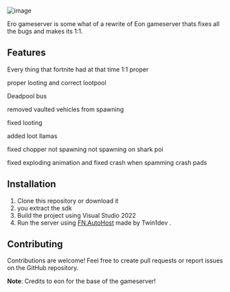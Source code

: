 ![image](https://github.com/user-attachments/assets/8c265350-d49e-4e83-8a30-dc241624fe2f)


Ero gameserver is some what of a rewrite of Eon gameserver thats fixes all the bugs and makes its 1:1.

## Features

Every thing that fortnite had at that time 1:1 proper

proper looting and correct lootpool

Deadpool bus

removed vaulted vehicles from spawning

fixed looting

added loot llamas

fixed chopper not spawning not spawning on shark poi

fixed exploding animation and fixed crash when spamming crash pads


## Installation

1. Clone this repository or download it
2. you extract the sdk
3. Build the project using Visual Studio 2022
4. Run the server using [FN.AutoHost](https://github.com/Twin1dev/FN.AutoHost) made by Twin1dev .
## Contributing

Contributions are welcome! Feel free to create pull requests or report issues on the GitHub repository.

**Note**: Credits to eon for the base of the gameserver! 
